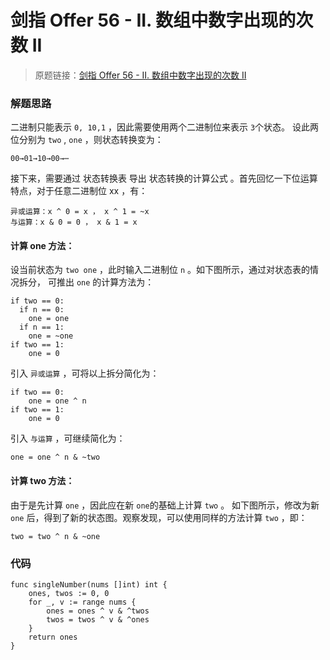# 剑指 Offer 56 - II. 数组中数字出现的次数 II
> 原题链接：[剑指 Offer 56 - II. 数组中数字出现的次数 II](https://leetcode-cn.com/problems/shu-zu-zhong-shu-zi-chu-xian-de-ci-shu-lcof/)
### 解题思路
二进制只能表示 ``0, 10,1`` ，因此需要使用两个二进制位来表示 ``3``个状态。
设此两位分别为 ``two`` , ``one`` ，则状态转换变为：
```
00→01→10→00→⋯
```

接下来，需要通过 状态转换表 导出 状态转换的计算公式 。首先回忆一下位运算特点，对于任意二进制位 xx ，有：
```
异或运算：x ^ 0 = x​ ， x ^ 1 = ~x
与运算：x & 0 = 0 ， x & 1 = x
```
#### 计算 one 方法：

设当前状态为 ``two one`` ，此时输入二进制位 ``n`` 。如下图所示，通过对状态表的情况拆分，
可推出 ``one`` 的计算方法为：

```
if two == 0:
  if n == 0:
    one = one
  if n == 1:
    one = ~one
if two == 1:
    one = 0
```
引入 ``异或运算`` ，可将以上拆分简化为：
```
if two == 0:
    one = one ^ n
if two == 1:
    one = 0
```    
引入 ``与运算`` ，可继续简化为：

```
one = one ^ n & ~two
```
#### 计算 two 方法：

由于是先计算 ``one`` ，因此应在新 ``one``的基础上计算 ``two`` 。
如下图所示，修改为新 ``one`` 后，得到了新的状态图。观察发现，可以使用同样的方法计算 ``two`` ，即：

```
two = two ^ n & ~one
```

### 代码
```golang
func singleNumber(nums []int) int {
	ones, twos := 0, 0
	for _, v := range nums {
		ones = ones ^ v & ^twos
		twos = twos ^ v & ^ones
	}
	return ones
}
```